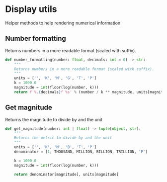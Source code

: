 # Display utils


Helper methods to help rendering numerical information


## Number formatting

Returns numbers in a more readable format (scaled with suffix).

```python
def number_formatting(number: float, decimals: int = 0) -> str:
    """
    Returns numbers in a more readable format (scaled with suffix).
    """
    units = ['', 'K', 'M', 'G', 'T', 'P']
    k = 1000.0
    magnitude = int(floor(log(number, k)))
    return f'%.{decimals}f %s' % (number / k ** magnitude, units[magnitude])
```

## Get magnitude

Returns the magnitude to divide by and the unit

```python
def get_magnitude(number: int | float) -> tuple[object, str]:
    """
    Returns the metric to divide by and the unit
    """
    units = ['', 'K', 'M', 'B', 'T', 'P']
    denominator = [1, THOUSAND, MILLION, BILLION, TRILLION, 'P']

    k = 1000.0
    magnitude = int(floor(log(number, k)))

    return denominator[magnitude], units[magnitude]
```